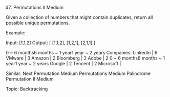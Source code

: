 47. Permutations II
Medium

Given a collection of numbers that might contain duplicates, return all possible unique permutations.

Example:

Input: [1,1,2]
Output:
[
  [1,1,2],
  [1,2,1],
  [2,1,1]
]

0 ~ 6 months6 months ~ 1 year1 year ~ 2 years
Companies: LinkedIn | 6 VMware | 3 Amazon | 2 Bloomberg | 2 Adobe | 2
0 ~ 6 months6 months ~ 1 year1 year ~ 2 years
Google | 2 Tencent | 2 Microsoft |

Similar:
Next Permutation Medium
Permutations Medium
Palindrome Permutation II Medium

Topic: Backtracking
